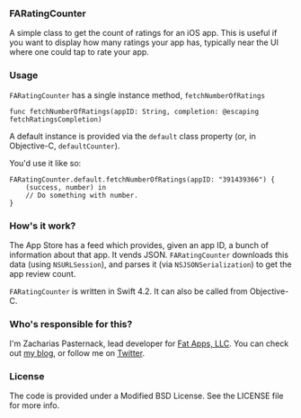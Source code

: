 ### FARatingCounter ###

A simple class to get the count of ratings for an iOS app. This is useful if you want to display
how many ratings your app has, typically near the UI where one could tap to rate your app.


### Usage ###

`FARatingCounter` has a single instance method, `fetchNumberOfRatings`

    func fetchNumberOfRatings(appID: String, completion: @escaping fetchRatingsCompletion)

A default instance is provided via the `default` class property (or, in Objective-C, `defaultCounter`).

You'd use it like so:

    FARatingCounter.default.fetchNumberOfRatings(appID: "391439366") {
        (success, number) in
        // Do something with number.
    }


### How's it work? ###

The App Store has a feed which provides, given an app ID, a bunch of information about that app. 
It vends JSON. `FARatingCounter` downloads this data (using `NSURLSession`), and parses it (via 
`NSJSONSerialization`) to get the app review count.

`FARatingCounter` is written in Swift 4.2. It can also be called from Objective-C.


### Who's responsible for this? ###

I'm Zacharias Pasternack, lead developer for [Fat Apps, LLC](http://fat-apps.com). You can check 
out [my blog](http://zpasternack.org), or follow me on [Twitter](https://twitter.com/zpasternack).


### License ###

The code is provided under a Modified BSD License. See the LICENSE file for more info.
